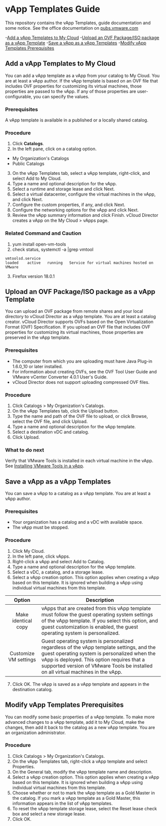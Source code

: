 # vApp Templates Guide
This repository contains the vApp Templates, guide documentation and some notice.
See the office documentation on [pubs.vmware.com]

-[Add a vApp Templates to My Cloud](#Add-a-vApp-Templates-to-My-Cloud)
-[Upload an OVF Package/ISO package as a vApp Template](#Upload-an-OVF-Package/ISO-package-as-a-vApp-Template)
-[Save a vApp as a vApp Templates](#Save-a-vApp-as-a-vApp-Templates)
-[Modify vApp Templates Prerequisites](#Modify-vApp-Templates-Prerequisites)

## Add a vApp Templates to My Cloud
You can add a vApp template as a vApp from your catalog to My Cloud.
You are at least a vApp author.
If the vApp template is based on an OVF file that includes OVF properties for customizing its virtual machines, those properties are passed to the vApp. If any of those properties are user-configurable, you can specify the values.
### Prerequisites
A vApp template is available in a published or a locally shared catalog.
### Procedure
1. Click __Catalogs__.
2. In the left pane, click on a catalog option.
  + My Organization's Catalogs
  + Public Catalogs
3. On the vApp Templates tab, select a vApp template, right-click, and select Add to My Cloud.
4. Type a name and optional description for the vApp.
5. Select a runtime and storage lease and click Next.
6. Select a virtual datacenter, configure the virtual machines in the vApp, and click Next.
7. Configure the custom properties, if any, and click Next.
8. Configure the networking options for the vApp and click Next.
9. Review the vApp summary information and click Finish.
vCloud Director creates a vApp on the My Cloud > vApps page.
### Related Command and Caution
1. yum install open-vm-tools
2. check status, systemctl -a |grep vmtool

 `vmtoolsd.service`                                                                                                                 
`loaded    active   running   Service for virtual machines hosted on VMware`

3. Firefox version 18.0.1 

## Upload an OVF Package/ISO package as a vApp Template
You can upload an OVF package from remote shares and your local directory to vCloud Director as a vApp template.
You are at least a catalog creator.
vCloud Director supports OVFs based on the Open Virtualization Format (OVF) Specification. If you upload an OVF file that includes OVF properties for customizing its virtual machines, those properties are preserved in the vApp template.
### Prerequisites
  + The computer from which you are uploading must have Java Plug-in 1.6.0_10 or later installed.
  + For information about creating OVFs, see the OVF Tool User Guide and VMware vCenter Converter 4.0.1 User's Guide.
  + vCloud Director does not support uploading compressed OVF files.
### Procedure
1. Click Catalogs > My Organization's Catalogs.
2. On the vApp Templates tab, click the Upload button.
3. Type the name and path of the OVF file to upload, or click Browse, select the OVF file, and click Upload.
4. Type a name and optional description for the vApp template.
5. Select a destination vDC and catalog.
6. Click Upload.
### What to do next
Verify that VMware Tools is installed in each virtual machine in the vApp. See [Installing VMware Tools in a vApp].


## Save a vApp as a vApp Templates
You can save a vApp to a catalog as a vApp template.
You are at least a vApp author.
### Prerequisites
  + Your organization has a catalog and a vDC with available space.
  + The vApp must be stopped.
### Procedure
1. Click My Cloud.
2. In the left pane, click vApps.
3. Right-click a vApp and select Add to Catalog.
4. Type a name and optional description for the vApp template.
5. Select a vDC, a catalog, and a storage lease.
6. Select a vApp creation option.
This option applies when creating a vApp based on this template. It is ignored when building a vApp using individual virtual machines from this template.

|Option                                |Description                         |
|:------------------------------------:|------------------------------------|
|Make identical copy                   |vApps that are created from this vApp template must follow the guest operating system settings of the vApp template. If you select this option, and guest customization is enabled, the guest operating system is personalized.|
|Customize VM settings                 |Guest operating system is personalized regardless of the vApp template settings, and the guest operating system is personalized when the vApp is deployed. This option requires that a supported version of VMware Tools be installed on all virtual machines in the vApp. |

7. Click OK.
The vApp is saved as a vApp template and appears in the destination catalog.


## Modify vApp Templates Prerequisites
You can modify some basic properties of a vApp template. To make more advanced changes to a vApp template, add it to My Cloud, make the changes, then add it back to the catalog as a new vApp template.
You are an organization administrator.
### Procedure
1. Click Catalogs > My Organization's Catalogs.
2. On the vApp Templates tab, right-click a vApp template and select Properties.
3. On the General tab, modify the vApp template name and description.
4. Select a vApp creation option.
   This option applies when creating a vApp based on this template. It is ignored when building a vApp using individual virtual machines from this template.
5. Choose whether or not to mark the vApp template as a Gold Master in the catalog.
   If you mark a vApp template as a Gold Master, this information appears in the list of vApp templates.
6. To reset the vApp template storage lease, select the Reset lease check box and select a new storage lease.
7. Click OK.


[pubs.vmware.com]: https://pubs.vmware.com/vcd-51/index.jsp?topic=%2Fcom.vmware.vcloud.install.doc_51%2FGUID-F14315CC-B373-4A21-A3D9-270FFCF0A417.html
[Installing VMware Tools in a vApp]: https://pubs.vmware.com/vcd-51/index.jsp?topic=%2Fcom.vmware.vcloud.users.doc_51%2FGUID-F0826E73-7F9F-489C-B0DB-17C7D742B1AF.html
